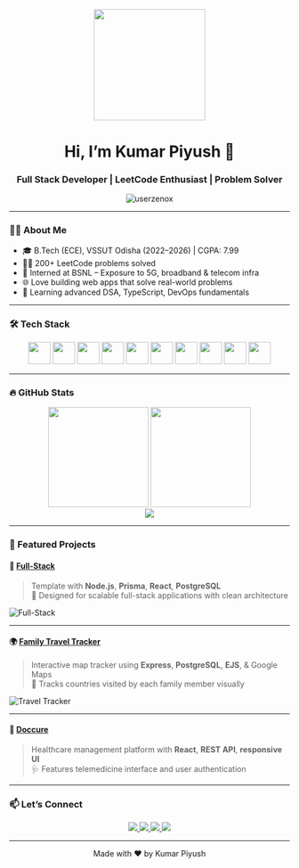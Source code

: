 <div align="center">
  <img src="https://media.giphy.com/media/M9gbBd9nbDrOTu1Mqx/giphy.gif" width="200"/>
  <h1>Hi, I’m Kumar Piyush 👋</h1>
  <h3>Full Stack Developer | LeetCode Enthusiast | Problem Solver</h3>

  <img src="https://komarev.com/ghpvc/?username=userzenox&label=Profile%20views&color=0e75b6&style=flat" alt="userzenox" />
</div>

---

### 🧑‍💻 About Me
- 🎓 B.Tech (ECE), VSSUT Odisha (2022–2026) | CGPA: 7.99  
- 👨‍💻 200+ LeetCode problems solved  
- 📶 Interned at BSNL – Exposure to 5G, broadband & telecom infra  
- 🌐 Love building web apps that solve real-world problems  
- 🧠 Learning advanced DSA, TypeScript, DevOps fundamentals  

---

### 🛠 Tech Stack
<div align="center">
  <img src="https://cdn.jsdelivr.net/gh/devicons/devicon/icons/javascript/javascript-original.svg" width="40"/>
  <img src="https://cdn.jsdelivr.net/gh/devicons/devicon/icons/react/react-original.svg" width="40"/>
  <img src="https://cdn.jsdelivr.net/gh/devicons/devicon/icons/nodejs/nodejs-original.svg" width="40"/>
  <img src="https://cdn.jsdelivr.net/gh/devicons/devicon/icons/express/express-original.svg" width="40"/>
  <img src="https://cdn.jsdelivr.net/gh/devicons/devicon/icons/postgresql/postgresql-original.svg" width="40"/>
  <img src="https://cdn.jsdelivr.net/gh/devicons/devicon/icons/cplusplus/cplusplus-original.svg" width="40"/>
  <img src="https://cdn.jsdelivr.net/gh/devicons/devicon/icons/python/python-original.svg" width="40"/>
  <img src="https://cdn.jsdelivr.net/gh/devicons/devicon/icons/html5/html5-original.svg" width="40"/>
  <img src="https://cdn.jsdelivr.net/gh/devicons/devicon/icons/css3/css3-original.svg" width="40"/>
  <img src="https://cdn.jsdelivr.net/gh/devicons/devicon/icons/git/git-original.svg" width="40"/>
</div>

---

### 🔥 GitHub Stats

<div align="center">
  <img height="180em" src="https://github-readme-stats.vercel.app/api?username=userzenox&show_icons=true&theme=react&hide_border=true" />
  <img height="180em" src="https://github-readme-stats.vercel.app/api/top-langs/?username=userzenox&layout=compact&theme=react&hide_border=true" />
</div>

<div align="center">
  <img src="https://streak-stats.demolab.com/?user=userzenox&theme=react&hide_border=true" />
</div>

---

### 🚀 Featured Projects

#### 📌 [Full-Stack](https://github.com/userzenox/Full-Stack)
> Template with **Node.js**, **Prisma**, **React**, **PostgreSQL**  
> 🔧 Designed for scalable full-stack applications with clean architecture

![Full-Stack](https://img.shields.io/github/languages/top/userzenox/Full-Stack?style=flat-square)

---

#### 🌍 [Family Travel Tracker](https://github.com/userzenox/Family-Travel-Tracker)
> Interactive map tracker using **Express**, **PostgreSQL**, **EJS**, & Google Maps  
> 🧳 Tracks countries visited by each family member visually

![Travel Tracker](https://img.shields.io/github/languages/top/userzenox/Family-Travel-Tracker?style=flat-square)

---

#### 💊 [Doccure](https://doccurehealth.netlify.app)
> Healthcare management platform with **React**, **REST API**, **responsive UI**  
> 🩺 Features telemedicine interface and user authentication

---

### 📫 Let’s Connect

<p align="center">
  <a href="https://linkedin.com/in/userkumarpiyush">
    <img src="https://img.shields.io/badge/LinkedIn-0A66C2?style=for-the-badge&logo=linkedin&logoColor=white" />
  </a>
  <a href="mailto:piyush.132kp@gmail.com">
    <img src="https://img.shields.io/badge/Email-D14836?style=for-the-badge&logo=gmail&logoColor=white" />
  </a>
  <a href="https://portfolio-kumar-piyush.netlify.app">
    <img src="https://img.shields.io/badge/Portfolio-121013?style=for-the-badge&logo=netlify&logoColor=00C7B7" />
  </a>
  <a href="https://leetcode.com/userzenox">
    <img src="https://img.shields.io/badge/LeetCode-FFA116?style=for-the-badge&logo=leetcode&logoColor=black" />
  </a>
</p>

---

<p align="center">
  Made with ❤️ by Kumar Piyush
</p>

